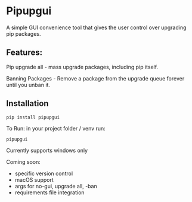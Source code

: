 # Pipupgui
A simple GUI convenience tool that gives the user control over upgrading pip packages.
## Features:
Pip upgrade all - mass upgrade packages, including pip itself.

Banning Packages - Remove a package from the upgrade queue forever until you unban it.

## Installation
```
pip install pipupgui
```

To Run:
in your project folder / venv run:
```
pipupgui
```


Currently supports windows only

Coming soon:
- specific version control
- macOS support
- args for no-gui, upgrade all, -ban <package>
- requirements file integration
